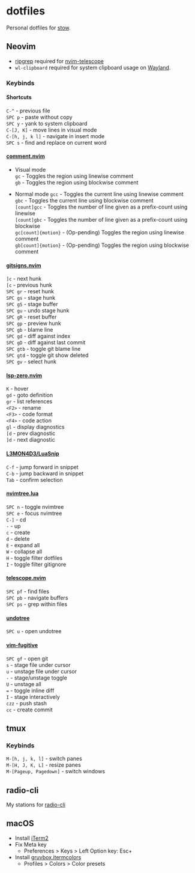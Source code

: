 # dotfiles

Personal dotfiles for [stow](https://www.gnu.org/software/stow/).

## Neovim
- [ripgrep](https://github.com/BurntSushi/ripgrep) required for [nvim-telescope](https://github.com/nvim-telescope/telescope.nvim)
- `wl-clipboard` required for system clipboard usage on [Wayland](https://en.wikipedia.org/wiki/Wayland_(protocol)).

### Keybinds

#### Shortcuts  
`C-^` - previous file  
`SPC p` - paste without copy  
`SPC y` - yank to system clipboard  
`C-[J, K]` - move lines in visual mode  
`C-[h, j, k l]` - navigate in insert mode  
`SPC s` - find and replace on current word  

#### [comment.nvim](https://github.com/numToStr/Comment.nvim)  
- Visual mode  
`gc` - Toggles the region using linewise comment  
`gb` - Toggles the region using blockwise comment  

- Normal mode
`gcc` - Toggles the current line using linewise comment  
`gbc` - Toggles the current line using blockwise comment  
`[count]gcc` - Toggles the number of line given as a prefix-count using linewise  
`[count]gbc` - Toggles the number of line given as a prefix-count using blockwise  
`gc[count]{motion}` - (Op-pending) Toggles the region using linewise comment  
`gb[count]{motion}` - (Op-pending) Toggles the region using blockwise comment  

#### [gitsigns.nvim](https://github.com/lewis6991/gitsigns.nvim)
`]c` - next hunk  
`[c` - previous hunk  
`SPC gr` - reset hunk  
`SPC gs` - stage hunk  
`SPC gS` - stage buffer  
`SPC gu` - undo stage hunk  
`SPC gR` - reset buffer  
`SPC gp` - preview hunk  
`SPC gb` - blame line  
`SPC gd` - diff against index  
`SPC gD` - diff against last commit  
`SPC gtb` - toggle git blame line  
`SPC gtd` - toggle git show deleted  
`SPC gv` - select hunk  

#### [lsp-zero.nvim](https://github.com/VonHeikemen/lsp-zero.nvim)  
`K` - hover  
`gd` - goto definition  
`gr` - list references  
`<F2>` - rename  
`<F3>` - code format  
`<F4>` - code action  
`gl` - display diagnostics  
`[d` - prev diagnostic  
`]d` - next diagnostic  

#### [L3MON4D3/LuaSnip](https://github.com/L3MON4D3/LuaSnip)
`C-f` - jump forward in snippet  
`C-b` - jump backward in snippet  
`Tab` - confirm selection  

#### [nvimtree.lua](https://github.com/nvim-tree/nvim-tree.lua)  
`SPC n` - toggle nvimtree  
`SPC e` - focus nvimtree  
`C-]` - cd  
`-` - up  
`c` - create  
`d` - delete  
`E` - expand all  
`W` - collapse all  
`H` - toggle filter dotfiles  
`I` - toggle filter gitignore  

#### [telescope.nvim](https://github.com/nvim-telescope/telescope.nvim)  
`SPC pf` - find files  
`SPC pb` - navigate buffers  
`SPC ps` - grep within files  

#### [undotree](https://github.com/mbbill/undotree)  
`SPC u` - open undotree  

#### [vim-fugitive](https://github.com/tpope/vim-fugitive)  
`SPC gf` - open git  
`s` - stage file under cursor  
`u` - unstage file under cursor  
`-` - stage/unstage toggle  
`U` - unstage all  
`=` - toggle inline diff  
`I` - stage interactively  
`czz` - push stash  
`cc` - create commit

## tmux

### Keybinds
`M-[h, j, k, l]` - switch panes  
`M-[H, J, K, L]` - resize panes  
`M-[Pageup, Pagedown]` - switch windows  

## radio-cli
My stations for [radio-cli](https://github.com/margual56/radio-cli)

## macOS
- Install [iTerm2](https://iterm2.com/)
- Fix Meta key    
    - Preferences > Keys > Left Option key: Esc+
- Install [gruvbox.itermcolors](https://github.com/herrbischoff/iterm2-gruvbox)
    - Profiles > Colors > Color presets
